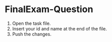 # FinalExam-Question

1) Open the task file. 
2) Insert your id and name at the end of the file.
3) Push the changes. 
